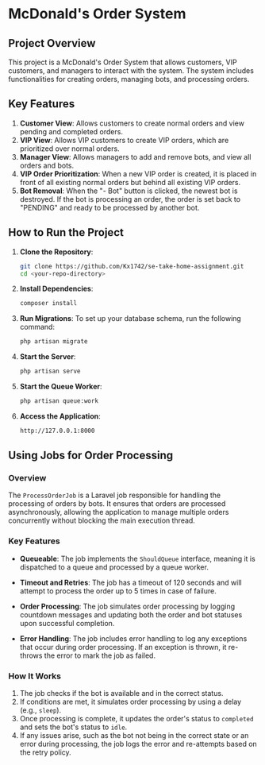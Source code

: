 # McDonald's Order System

## Project Overview

This project is a McDonald's Order System that allows customers, VIP customers, and managers to interact with the system. The system includes functionalities for creating orders, managing bots, and processing orders.

## Key Features

1. **Customer View**: Allows customers to create normal orders and view pending and completed orders.
2. **VIP View**: Allows VIP customers to create VIP orders, which are prioritized over normal orders.
3. **Manager View**: Allows managers to add and remove bots, and view all orders and bots.
4. **VIP Order Prioritization**: When a new VIP order is created, it is placed in front of all existing normal orders but behind all existing VIP orders.
5. **Bot Removal**: When the "- Bot" button is clicked, the newest bot is destroyed. If the bot is processing an order, the order is set back to "PENDING" and ready to be processed by another bot.



## How to Run the Project

1. **Clone the Repository**:
   ```sh
   git clone https://github.com/Kx1742/se-take-home-assignment.git
   cd <your-repo-directory>

2. **Install Dependencies**:
   ```sh
   composer install

3. **Run Migrations**:
   To set up your database schema, run the following command:
   ```sh
   php artisan migrate

4. **Start the Server**:
   ```sh
   php artisan serve

5. **Start the Queue Worker**:
   ```sh
   php artisan queue:work

6. **Access the Application**:
   ```sh
   http://127.0.0.1:8000

## Using Jobs for Order Processing

### Overview

The `ProcessOrderJob` is a Laravel job responsible for handling the processing of orders by bots. It ensures that orders are processed asynchronously, allowing the application to manage multiple orders concurrently without blocking the main execution thread.

### Key Features

- **Queueable**: The job implements the `ShouldQueue` interface, meaning it is dispatched to a queue and processed by a queue worker.
  
- **Timeout and Retries**: The job has a timeout of 120 seconds and will attempt to process the order up to 5 times in case of failure.
  
- **Order Processing**: The job simulates order processing by logging countdown messages and updating both the order and bot statuses upon successful completion.
  
- **Error Handling**: The job includes error handling to log any exceptions that occur during order processing. If an exception is thrown, it re-throws the error to mark the job as failed.

### How It Works

1. The job checks if the bot is available and in the correct status.
2. If conditions are met, it simulates order processing by using a delay (e.g., `sleep`).
3. Once processing is complete, it updates the order's status to `completed` and sets the bot's status to `idle`.
4. If any issues arise, such as the bot not being in the correct state or an error during processing, the job logs the error and re-attempts based on the retry policy.

